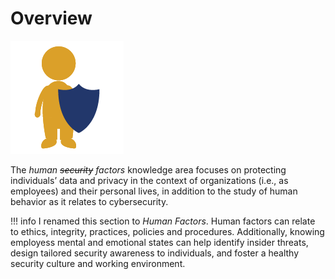 # Overview

![security-img](../static/images/icons_human_security.png)

The *human ~~security~~ factors* knowledge area focuses on protecting individuals’ data and privacy in the context of organizations (i.e., as employees) and their personal lives, in addition to the study of human behavior as it relates to cybersecurity.

!!! info
    I renamed this section to *Human Factors*. Human factors can relate to ethics, integrity, practices, policies and procedures. Additionally, knowing employess mental and emotional states can help identify insider threats, design tailored security awareness to individuals, and foster a healthy security culture and working environment.